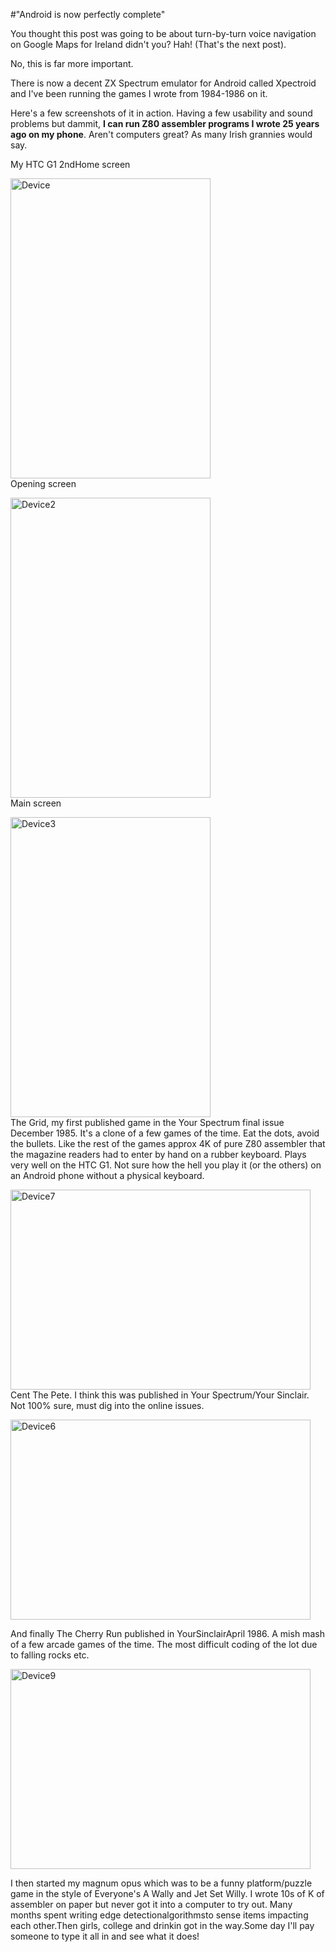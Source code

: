 #"Android is now perfectly complete"


 <p>You thought this post was going to be about turn-by-turn voice navigation on Google Maps for Ireland didn't you? Hah! (That's the next post).</p>
<p>No, this is far more important.</p>
<p>There is now a decent ZX Spectrum emulator for Android called Xpectroid and I've been running the games I wrote from 1984-1986 on it.</p>
<p>Here's a few screenshots of it in action. Having a few usability and sound problems but dammit, <strong>I can run Z80 assembler programs I wrote 25 years ago on my phone</strong>. Aren't computers great? As many Irish grannies would say.</p>
<p>My HTC G1 2ndHome screen</p>
<p><div class='p_embed p_image_embed'>
<img alt="Device" height="480" src="http://getfile9.posterous.com/getfile/files.posterous.com/temp-2010-04-22/vgBnfJcHqavAuDmuweGDDnGEgjoCArntdyiCzrHlBqGnvEptfErvvCIeCzeb/device.png.scaled500.png" width="320" />
</div>
Opening screen</p>
<p><div class='p_embed p_image_embed'>
<img alt="Device2" height="480" src="http://getfile8.posterous.com/getfile/files.posterous.com/temp-2010-04-22/taosEsatxIirxpgsEGjhCwdwtgCFrpiBDiafkjacDavJbpifbptlqAxhHJFq/device2.png.scaled500.png" width="320" />
</div>
Main screen</p>
<p><div class='p_embed p_image_embed'>
<img alt="Device3" height="480" src="http://getfile7.posterous.com/getfile/files.posterous.com/temp-2010-04-22/majarbgHJgggGuIgsoqgoEsHvxiluwoifIJFtCfapFHalidnckuhmJIcguuf/device3.png.scaled500.png" width="320" />
</div>
The Grid, my first published game in the Your Spectrum final issue December 1985. It's a clone of a few games of the time. Eat the dots, avoid the bullets. Like the rest of the games approx 4K of pure Z80 assembler that the magazine readers had to enter by hand on a rubber keyboard. Plays very well on the HTC G1. Not sure how the hell you play it (or the others) on an Android phone without a physical keyboard.</p>
<p><div class='p_embed p_image_embed'>
<img alt="Device7" height="320" src="http://getfile3.posterous.com/getfile/files.posterous.com/temp-2010-04-22/hraavhxhspydAEcpoHzHkjAfHskjeIkxAfrrxmAvhxBADqEDbJIasaHJFpkn/device7.png.scaled500.png" width="480" />
</div>
Cent The Pete. I think this was published in Your Spectrum/Your Sinclair. Not 100% sure, must dig into the online issues.</p>
<p><div class='p_embed p_image_embed'>
<img alt="Device6" height="320" src="http://getfile0.posterous.com/getfile/files.posterous.com/temp-2010-04-22/iABHyjejyuuhwvbonzfurnAcsswgAIkBHahgjvDDsJfqzFpiqBcooaiGHmID/device6.png.scaled500.png" width="480" />
</div>
</p>
<p>And finally The Cherry Run published in YourSinclairApril 1986. A mish mash of a few arcade games of the time. The most difficult coding of the lot due to falling rocks etc.</p>
<p><div class='p_embed p_image_embed'>
<img alt="Device9" height="320" src="http://getfile9.posterous.com/getfile/files.posterous.com/temp-2010-04-22/EuFzyDqlCufcAaigdoIhzzFceDClfrbvxHiFrotewioytEbhDxgnwbxJcbEy/device9.png.scaled500.png" width="480" />
</div>
</p>
<p>I then started my magnum opus which was to be a funny platform/puzzle game in the style of Everyone's A Wally and Jet Set Willy. I wrote 10s of K of assembler on paper but never got it into a computer to try out. Many months spent writing edge detectionalgorithmsto sense items impacting each other.Then girls, college and drinkin got in the way.Some day I'll pay someone to type it all in and see what it does!</p>
<p></p>
<p></p>
 